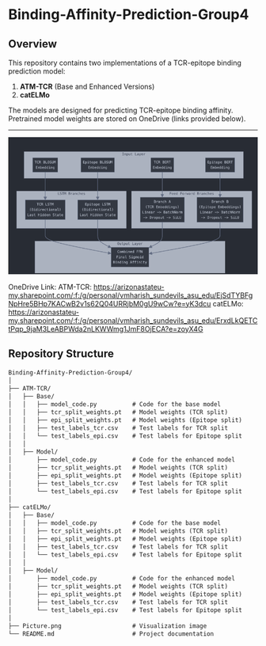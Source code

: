 # **Binding-Affinity-Prediction-Group4**

## **Overview**
This repository contains two implementations of a TCR-epitope binding prediction model:  
1. **ATM-TCR** (Base and Enhanced Versions)  
2. **catELMo**  

The models are designed for predicting TCR-epitope binding affinity. Pretrained model weights are stored on OneDrive (links provided below).

---

![alt text](https://github.com/sqVish99/Binding-Affinity-Prediction-Group4/blob/main/Picture.png?raw=true)

OneDrive Link: 
ATM-TCR: https://arizonastateu-my.sharepoint.com/:f:/g/personal/vmharish_sundevils_asu_edu/EjSdTYBFgNpHre5BHp7KACwB2v1s62Q04URRjbM0gU9wCw?e=yK3dcu
catELMo: https://arizonastateu-my.sharepoint.com/:f:/g/personal/vmharish_sundevils_asu_edu/ErxdLkQETCtPqp_9jaM3LeABPWda2nLKWWmg1JmF8OjECA?e=zoyX4G

## **Repository Structure**

```plaintext
Binding-Affinity-Prediction-Group4/
│
├── ATM-TCR/
│   ├── Base/
│   │   ├── model_code.py          # Code for the base model
│   │   ├── tcr_split_weights.pt   # Model weights (TCR split)
│   │   ├── epi_split_weights.pt   # Model weights (Epitope split)
│   │   ├── test_labels_tcr.csv    # Test labels for TCR split
│   │   └── test_labels_epi.csv    # Test labels for Epitope split
│   │
│   ├── Model/
│       ├── model_code.py          # Code for the enhanced model
│       ├── tcr_split_weights.pt   # Model weights (TCR split)
│       ├── epi_split_weights.pt   # Model weights (Epitope split)
│       ├── test_labels_tcr.csv    # Test labels for TCR split
│       └── test_labels_epi.csv    # Test labels for Epitope split
│
├── catELMo/
│   ├── Base/
│   │   ├── model_code.py          # Code for the base model
│   │   ├── tcr_split_weights.pt   # Model weights (TCR split)
│   │   ├── epi_split_weights.pt   # Model weights (Epitope split)
│   │   ├── test_labels_tcr.csv    # Test labels for TCR split
│   │   └── test_labels_epi.csv    # Test labels for Epitope split
│   │
│   ├── Model/
│       ├── model_code.py          # Code for the enhanced model
│       ├── tcr_split_weights.pt   # Model weights (TCR split)
│       ├── epi_split_weights.pt   # Model weights (Epitope split)
│       ├── test_labels_tcr.csv    # Test labels for TCR split
│       └── test_labels_epi.csv    # Test labels for Epitope split
│
├── Picture.png                    # Visualization image
└── README.md                      # Project documentation


